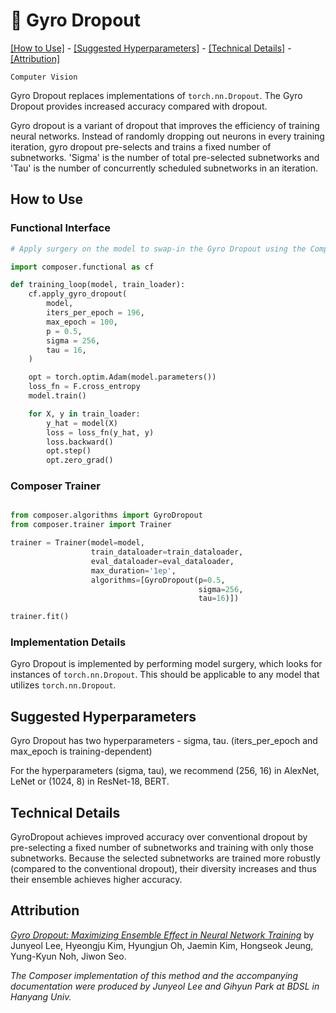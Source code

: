 # 🥙 Gyro Dropout
[\[How to Use\]](#how-to-use) - [\[Suggested Hyperparameters\]](#suggested-hyperparameters) - [\[Technical Details\]](#technical-details) - [\[Attribution\]](#attribution)

 `Computer Vision`

Gyro Dropout replaces implementations of `torch.nn.Dropout`. The Gyro Dropout provides increased accuracy compared with dropout.

Gyro dropout is a variant of dropout that improves the efficiency of training neural networks.
Instead of randomly dropping out neurons in every training iteration, gyro dropout pre-selects and trains a fixed
number of subnetworks. 'Sigma' is the number of total pre-selected subnetworks and 'Tau' is the number of concurrently scheduled subnetworks in an iteration.

## How to Use

### Functional Interface

```python
# Apply surgery on the model to swap-in the Gyro Dropout using the Composer functional API

import composer.functional as cf

def training_loop(model, train_loader):
    cf.apply_gyro_dropout(
        model,
        iters_per_epoch = 196,
        max_epoch = 100,
        p = 0.5,
        sigma = 256,
        tau = 16,
    )

    opt = torch.optim.Adam(model.parameters())
    loss_fn = F.cross_entropy
    model.train()

    for X, y in train_loader:
        y_hat = model(X)
        loss = loss_fn(y_hat, y)
        loss.backward()
        opt.step()
        opt.zero_grad()
```

### Composer Trainer

<!--pytest.mark.gpu-->
<!--
```python
import torch
from torch.utils.data import Dataset, DataLoader
from torchmetrics import Metric, MetricCollection

from composer.models import ComposerClassifier

from typing import Any, Callable, Dict, Optional, Tuple, Union


class SimpleDataset(Dataset):

    def __init__(self, size: int = 256, batch_size: int = 256, feature_size: int = 1, num_classes: int = 2):
        self.size = size
        self.batch_size = batch_size
        self.x = torch.randn(size*batch_size, feature_size)
        self.y = torch.randint(0, num_classes, size=(size*batch_size,), dtype=torch.long)

    def __len__(self):
        return self.size

    def __getitem__(self, index: int):
        return self.x[index*self.batch_size:(index+1)*self.batch_size], self.y[index*self.batch_size:(index+1)*self.batch_size]


class SimpleModelWithDropout(ComposerClassifier):

    def __init__(self, num_features: int = 64, num_classes: int = 10) -> None:
        fc1 = torch.nn.Linear(num_features, 512)
        fc2 = torch.nn.Linear(512, num_classes)
        dropout = torch.nn.Dropout(0.5)

        net = torch.nn.Sequential(
            torch.nn.Flatten(),
            fc1,
            torch.nn.ReLU(),
            dropout,
            fc2,
            torch.nn.Softmax(dim=-1),
        )

        super().__init__(module=net)

        self.fc1 = fc1
        self.fc2 = fc2

    def loss(self, outputs: torch.Tensor, batch: Tuple[Any, torch.Tensor], *args, **kwargs) -> torch.Tensor:
        _, targets = batch
        targets = targets.squeeze(dim=0)
        # import sys
        # print(f"output shape: {outputs.shape}\n", file=sys.stderr)
        # print(f"target shape: {targets.shape}\n", file=sys.stderr)
        return self._loss_fn(outputs, targets, *args, **kwargs)

    def update_metric(self, batch: Any, outputs: Any, metric: Metric) -> None:
        _, targets = batch
        metric.update(outputs.squeeze(dim=0), targets.squeeze(dim=0))

    def forward(self, batch: Tuple[torch.Tensor, Any]) -> torch.Tensor:
        inputs, _ = batch
        inputs = inputs.squeeze(dim=0)
        outputs = self.module(inputs)
        return outputs


model = SimpleModelWithDropout()
train_dataloader = DataLoader(SimpleDataset(batch_size=256, feature_size=64, num_classes=10))
eval_dataloader = DataLoader(SimpleDataset(batch_size=256, feature_size=64, num_classes=10))
```
-->
<!--pytest-codeblocks:cont-->
```python

from composer.algorithms import GyroDropout
from composer.trainer import Trainer

trainer = Trainer(model=model,
                  train_dataloader=train_dataloader,
                  eval_dataloader=eval_dataloader,
                  max_duration='1ep',
                  algorithms=[GyroDropout(p=0.5,
                                          sigma=256,
                                          tau=16)])

trainer.fit()
```

### Implementation Details

Gyro Dropout is implemented by performing model surgery, which looks for instances of `torch.nn.Dropout`. This should be applicable to any model that utilizes `torch.nn.Dropout`.

## Suggested Hyperparameters

Gyro Dropout has two hyperparameters - sigma, tau. (iters_per_epoch and max_epoch is training-dependent)

For the hyperparameters (sigma, tau), we recommend (256, 16) in AlexNet, LeNet or (1024, 8) in ResNet-18, BERT.


## Technical Details
GyroDropout achieves improved accuracy over conventional dropout by pre-selecting a fixed number of subnetworks and training with only those subnetworks. Because the selected subnetworks are trained more robustly (compared to the conventional dropout), their diversity increases and thus their ensemble achieves higher accuracy.

## Attribution
[*Gyro Dropout: Maximizing Ensemble Effect in Neural Network Training*](https://proceedings.mlsys.org/paper/2022/hash/be83ab3ecd0db773eb2dc1b0a17836a1-Abstract.html) by Junyeol Lee, Hyeongju Kim, Hyungjun Oh, Jaemin Kim, Hongseok Jeung, Yung-Kyun Noh, Jiwon Seo.

*The Composer implementation of this method and the accompanying documentation were produced by Junyeol Lee and Gihyun Park at BDSL in Hanyang Univ.*
